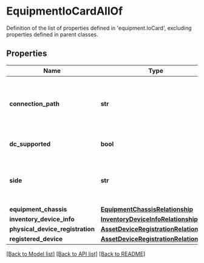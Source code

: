 # EquipmentIoCardAllOf

Definition of the list of properties defined in 'equipment.IoCard', excluding properties defined in parent classes.
## Properties
Name | Type | Description | Notes
------------ | ------------- | ------------- | -------------
**connection_path** | **str** | Switch Id to which the IOM is connected to. The value can be A or B. | [optional] [readonly] 
**dc_supported** | **bool** | IOM device connector support. | [optional] [readonly] 
**side** | **str** | Location of IOM within a chassis. The value can be left or right. | [optional] [readonly] 
**equipment_chassis** | [**EquipmentChassisRelationship**](EquipmentChassisRelationship.md) |  | [optional] 
**inventory_device_info** | [**InventoryDeviceInfoRelationship**](InventoryDeviceInfoRelationship.md) |  | [optional] 
**physical_device_registration** | [**AssetDeviceRegistrationRelationship**](AssetDeviceRegistrationRelationship.md) |  | [optional] 
**registered_device** | [**AssetDeviceRegistrationRelationship**](AssetDeviceRegistrationRelationship.md) |  | [optional] 

[[Back to Model list]](../README.md#documentation-for-models) [[Back to API list]](../README.md#documentation-for-api-endpoints) [[Back to README]](../README.md)


